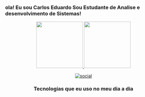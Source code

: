 ### ola! Eu sou Carlos Eduardo Sou Estudante de Analise e desenvolvimento de Sistemas!
<div align="center">
  <a href="https://github.com/carloshehe">
    <img height="150em" src="https://github-readme-stats.vercel.app/api?username=carloshehe&count_private=true&include_all_commits=true&show_icons=true&theme=dracula&hide_border=false&show_owner=true"/>
    <img height="150em" src="https://github-readme-stats.vercel.app/api/top-langs/?username=carloshehe&theme=dracula&hide_border=false&&layout=compact"/>

[![social](https://img.shields.io/badge/Twitter-1DA1F2?style=for-the-badge&logo=twitter&logoColor=white)](https://Twitter.com/Um/_Otaku_Daora)
    
### Tecnologias que eu uso no meu dia a dia 
